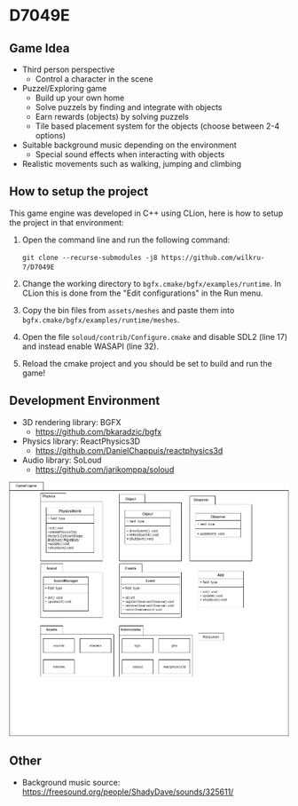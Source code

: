 # D7049E
## Game Idea
- Third person perspective 
  - Control a character in the scene
- Puzzel/Exploring game
  - Build up your own home
  - Solve puzzels by finding and integrate with objects
  - Earn rewards (objects) by solving puzzels
  - Tile based placement system for the objects (choose between 2-4 options)
- Suitable background music depending on the environment
  - Special sound effects when interacting with objects
- Realistic movements such as walking, jumping and climbing 

## How to setup the project
This game engine was developed in C++ using CLion, here is how to setup the project in that environment:
1. Open the command line and run the following command:

    ``git clone --recurse-submodules -j8 https://github.com/wilkru-7/D7049E
   ``

2. Change the working directory to ``bgfx.cmake/bgfx/examples/runtime``. In CLion this is done from the "Edit configurations" in the Run menu.
3. Copy the bin files from ``assets/meshes`` and paste them into ``bgfx.cmake/bgfx/examples/runtime/meshes``.
4. Open the file ``soloud/contrib/Configure.cmake`` and disable SDL2 (line 17) and instead enable WASAPI (line 32).
5. Reload the cmake project and you should be set to build and run the game!


## Development Environment
- 3D rendering library: BGFX
  - https://github.com/bkaradzic/bgfx
- Physics library: ReactPhysics3D
  - https://github.com/DanielChappuis/reactphysics3d
- Audio library: SoLoud
  - https://github.com/jarikomppa/soloud
  
![Overview](Overview.png)

## Other
- Background music source: https://freesound.org/people/ShadyDave/sounds/325611/
